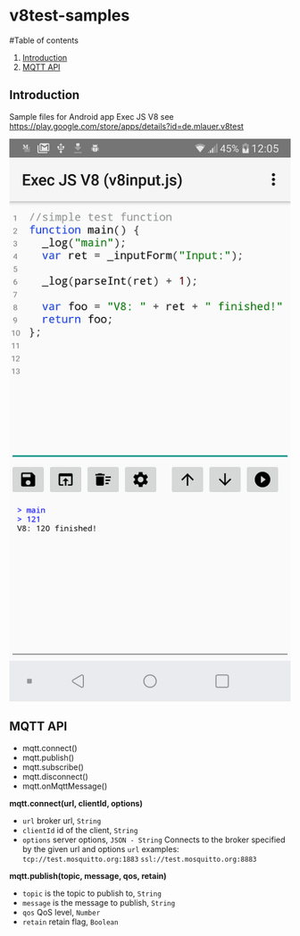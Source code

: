 # v8test-samples

#Table of contents
1. [Introduction](#introduction)
2. [MQTT API](#mqtt_api)


## Introduction <a name="introduction"></a>
Sample files for Android app Exec JS V8 see https://play.google.com/store/apps/details?id=de.mlauer.v8test

![Alt text](/screenshots/Screenshot_2020-06-27-12-05-44.png?raw=true "Screenshot input form")

## MQTT API <a name="mqtt_api"></a>
* mqtt.connect()
* mqtt.publish()
* mqtt.subscribe()
* mqtt.disconnect()
* mqtt.onMqttMessage()

**mqtt.connect(url, clientId, options)**
* `url` broker url, `String`
* `clientId` id of the client, `String`
* `options` server options, `JSON - String`
Connects to the broker specified by the given url and options
   `url` examples:
   `tcp://test.mosquitto.org:1883`
   `ssl://test.mosquitto.org:8883`


**mqtt.publish(topic, message, qos, retain)**
* `topic` is the topic to publish to, `String`
* `message` is the message to publish, `String`
* `qos` QoS level, `Number`
* `retain` retain flag, `Boolean`


